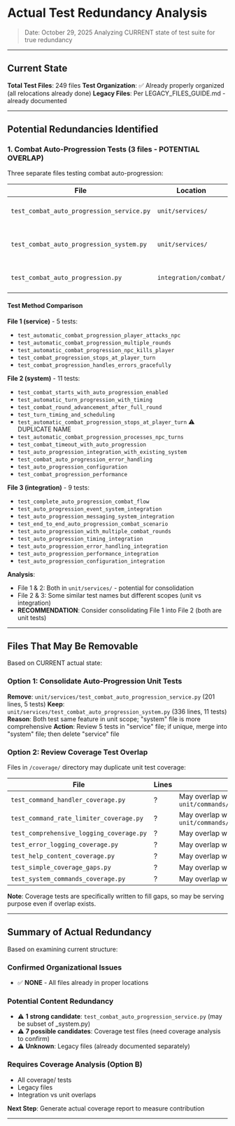 # Actual Test Redundancy Analysis

> Date: October 29, 2025
> Analyzing CURRENT state of test suite for true redundancy

---

## Current State

**Total Test Files**: 249 files
**Test Organization**: ✅ Already properly organized (all relocations already done)
**Legacy Files**: Per LEGACY_FILES_GUIDE.md - already documented

---

## Potential Redundancies Identified

### 1. Combat Auto-Progression Tests (3 files - POTENTIAL OVERLAP)

Three separate files testing combat auto-progression:

| File | Location | Lines | Methods | Scope |
|------|----------|-------|---------|-------|
| `test_combat_auto_progression_service.py` | `unit/services/` | 201 | 5 | **Unit**: Basic auto-progression |
| `test_combat_auto_progression_system.py` | `unit/services/` | 336 | 11 | **Unit**: System-level features |
| `test_combat_auto_progression.py` | `integration/combat/` | 322 | 9 | **Integration**: E2E scenarios |

#### Test Method Comparison

**File 1 (service)** - 5 tests:
- `test_automatic_combat_progression_player_attacks_npc`
- `test_automatic_combat_progression_multiple_rounds`
- `test_automatic_combat_progression_npc_kills_player`
- `test_combat_progression_stops_at_player_turn`
- `test_combat_progression_handles_errors_gracefully`

**File 2 (system)** - 11 tests:
- `test_combat_starts_with_auto_progression_enabled`
- `test_automatic_turn_progression_with_timing`
- `test_combat_round_advancement_after_full_round`
- `test_turn_timing_and_scheduling`
- `test_automatic_combat_progression_stops_at_player_turn` ⚠️ DUPLICATE NAME
- `test_automatic_combat_progression_processes_npc_turns`
- `test_combat_timeout_with_auto_progression`
- `test_auto_progression_integration_with_existing_system`
- `test_combat_auto_progression_error_handling`
- `test_auto_progression_configuration`
- `test_combat_progression_performance`

**File 3 (integration)** - 9 tests:
- `test_complete_auto_progression_combat_flow`
- `test_auto_progression_event_system_integration`
- `test_auto_progression_messaging_system_integration`
- `test_end_to_end_auto_progression_combat_scenario`
- `test_auto_progression_with_multiple_combat_rounds`
- `test_auto_progression_timing_integration`
- `test_auto_progression_error_handling_integration`
- `test_auto_progression_performance_integration`
- `test_auto_progression_configuration_integration`

**Analysis**:
- File 1 & 2: Both in `unit/services/` - potential for consolidation
- File 2 & 3: Some similar test names but different scopes (unit vs integration)
- **RECOMMENDATION**: Consider consolidating File 1 into File 2 (both are unit tests)

---

## Files That May Be Removable

Based on CURRENT actual state:

### Option 1: Consolidate Auto-Progression Unit Tests

**Remove**: `unit/services/test_combat_auto_progression_service.py` (201 lines, 5 tests)
**Keep**: `unit/services/test_combat_auto_progression_system.py` (336 lines, 11 tests)
**Reason**: Both test same feature in unit scope; "system" file is more comprehensive
**Action**: Review 5 tests in "service" file; if unique, merge into "system" file; then delete "service" file

### Option 2: Review Coverage Test Overlap

Files in `/coverage/` directory may duplicate unit test coverage:

| File | Lines | Purpose |
|------|-------|---------|
| `test_command_handler_coverage.py` | ? | May overlap with `unit/commands/test_command_handler.py` |
| `test_command_rate_limiter_coverage.py` | ? | May overlap with `unit/commands/test_command_rate_limiter.py` |
| `test_comprehensive_logging_coverage.py` | ? | May overlap with unit logging tests |
| `test_error_logging_coverage.py` | ? | May overlap with unit logging tests |
| `test_help_content_coverage.py` | ? | May overlap with other tests |
| `test_simple_coverage_gaps.py` | ? | May overlap with other tests |
| `test_system_commands_coverage.py` | ? | May overlap with `unit/commands/` tests |

**Note**: Coverage tests are specifically written to fill gaps, so may be serving purpose even if overlap exists.

---

## Summary of Actual Redundancy

Based on examining current structure:

### Confirmed Organizational Issues
- ✅ **NONE** - All files already in proper locations

### Potential Content Redundancy
- ⚠️ **1 strong candidate**: `test_combat_auto_progression_service.py` (may be subset of _system.py)
- ⚠️ **7 possible candidates**: Coverage test files (need coverage analysis to confirm)
- ⚠️ **Unknown**: Legacy files (already documented separately)

### Requires Coverage Analysis (Option B)
- All coverage/ tests
- Legacy files
- Integration vs unit overlaps

**Next Step**: Generate actual coverage report to measure contribution

---
